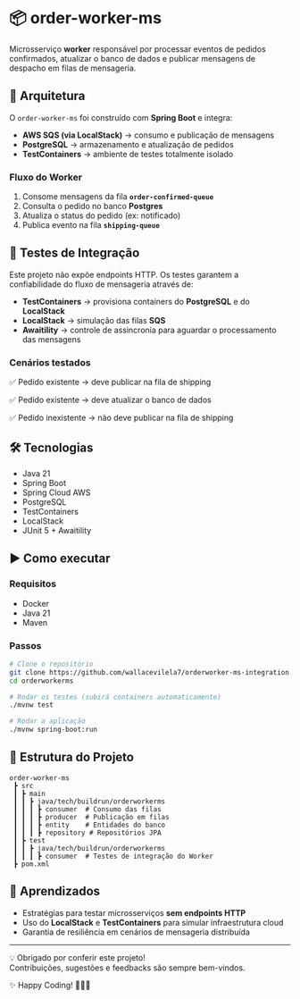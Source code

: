 # 📦 order-worker-ms

Microsserviço **worker** responsável por processar eventos de pedidos confirmados, atualizar o banco de dados e publicar mensagens de despacho em filas de mensageria.

## 🚀 Arquitetura

O `order-worker-ms` foi construído com **Spring Boot** e integra:

* **AWS SQS (via LocalStack)** → consumo e publicação de mensagens
* **PostgreSQL** → armazenamento e atualização de pedidos
* **TestContainers** → ambiente de testes totalmente isolado

### Fluxo do Worker

1. Consome mensagens da fila **`order-confirmed-queue`**
2. Consulta o pedido no banco **Postgres**
3. Atualiza o status do pedido (ex: notificado)
4. Publica evento na fila **`shipping-queue`**

## 🧪 Testes de Integração

Este projeto não expõe endpoints HTTP. Os testes garantem a confiabilidade do fluxo de mensageria através de:

* **TestContainers** → provisiona containers do **PostgreSQL** e do **LocalStack**
* **LocalStack** → simulação das filas **SQS**
* **Awaitility** → controle de assincronia para aguardar o processamento das mensagens

### Cenários testados

<p> ✅ Pedido existente → deve publicar na fila de shipping </p>
<p> ✅ Pedido existente → deve atualizar o banco de dados </p>
<p> ✅ Pedido inexistente → não deve publicar na fila de shipping </p>

## 🛠️ Tecnologias

* Java 21
* Spring Boot
* Spring Cloud AWS
* PostgreSQL
* TestContainers
* LocalStack
* JUnit 5 + Awaitility

## ▶️ Como executar

### Requisitos

* Docker
* Java 21
* Maven

### Passos

```bash
# Clone o repositório
git clone https://github.com/wallacevilela7/orderworker-ms-integration
cd orderworkerms

# Rodar os testes (subirá containers automaticamente)
./mvnw test

# Rodar a aplicação
./mvnw spring-boot:run
```

## 📂 Estrutura do Projeto

```
order-worker-ms
 ┣ src
 ┃ ┣ main
 ┃ ┃ ┣ java/tech/buildrun/orderworkerms
 ┃ ┃ ┃ ┣ consumer  # Consumo das filas
 ┃ ┃ ┃ ┣ producer  # Publicação em filas
 ┃ ┃ ┃ ┣ entity    # Entidades do banco
 ┃ ┃ ┃ ┣ repository # Repositórios JPA
 ┃ ┣ test
 ┃ ┃ ┣ java/tech/buildrun/orderworkerms
 ┃ ┃ ┃ ┣ consumer  # Testes de integração do Worker
 ┣ pom.xml
```

## 📖 Aprendizados

* Estratégias para testar microsserviços **sem endpoints HTTP**
* Uso do **LocalStack** e **TestContainers** para simular infraestrutura cloud
* Garantia de resiliência em cenários de mensageria distribuída

---

💡 Obrigado por conferir este projeto!  
Contribuições, sugestões e feedbacks são sempre bem-vindos.

✨ Happy Coding! 🚀🚀🚀
